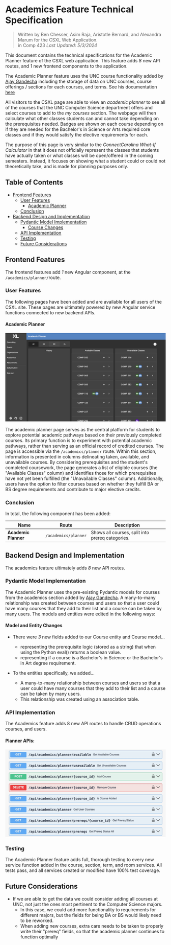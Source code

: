 # Academics Feature Technical Specification

> Written by Ben Chesser, Asim Raja, Aristotle Bernard, and Alexandra Marum for the CSXL Web Application.<br> in Comp 423 _Last Updated: 5/3/2024_

This document contains the technical specifications for the Academic Planner feature of the CSXL web application. This feature adds _8_ new API routes, and _1_ new frontend components to the application.

The Academic Planner feature uses the UNC course functionality added by [Ajay Gandecha](https://github.com/ajaygandecha) including the storage of data on UNC courses, course offerings / sections for each courses, and terms. See his documentation [here](../specs/academics.md)

All visitors to the CSXL page are able to view an _academic planner_ to see all of the courses that the UNC Computer Science department offers and select courses to add to the _my courses_ section. The webpage will then calculate what other classes students can and cannot take depending on the prerequisites needed. Badges are shown on each course depending on if they are needed for the Bachelor's in Science or Arts required core classes and if they would satisfy the elective requirements for each.

The purpose of this page is very similar to the _ConnectCarolina What-If Calculator_ in that it does not officially represent the classes that students have actually taken or what classes will be open/offered in the coming semesters. Instead, it focuses on showing what a student could or could not theoretically take, and is made for planning purposes only.

## Table of Contents

- [Frontend Features](#FrontendFeatures)
  - [User Features](#UserFeatures)
    - [Academic Planner](#AcademicPlanner)
  - [Conclusion](#Conclusion)
- [Backend Design and Implementation](#BackendDesignandImplementation)
  - [Pydantic Model Implementation](#PydanticModelImplementation)
    - [Course Changes](#CourseChanges)
  - [API Implementation](#APIImplementation)
  - [Testing](#Testing)
  - [Future Considerations](#FutureConsiderations)

## Frontend Features<a name='FrontendFeatures'></a>

The frontend features add _1_ new Angular component, at the `/academics/planner/`route.

### User Features<a name='UserFeatures'></a>

The following pages have been added and are available for all users of the CSXL site. These pages are ultimately powered by new Angular service functions connected to new backend APIs.

#### Academic Planner<a name='AcademicPlanner'></a>

<!--This is NOT our image. We will put in our own image when we've finished implementation-->

![Academic Planner](../images/specs/academics/academic-planner.png)

The academic planner page serves as the central platform for students to explore potential academic pathways based on their previously completed courses. Its primary function is to experiment with potential academic pathways, rather than serving as an official record of credited courses. The page is accessible via the `/academics/planner` route. Within this section, information is presented in columns delineating taken, available, and unavailable courses. By considering prerequisites and the student's completed coursework, the page generates a list of eligible courses (the "Available Classes" column) and identifies those for which prerequisites have not yet been fulfilled (the "Unavailable Classes" column). Additionally, users have the option to filter courses based on whether they fulfill BA or BS degree requirements and contribute to major elective credits.

### Conclusion<a name='Conclusion'></a>

In total, the following component has been added:

| Name                 | Route                | Description                                      |
| -------------------- | -------------------- | ------------------------------------------------ |
| **Academic Planner** | `/academics/planner` | Shows all courses, split into prereq categories. |

## Backend Design and Implementation<a name='BackendDesignandImplementation'></a>

The academics feature ultimately adds _8_ new API routes.

### Pydantic Model Implementation<a name='PydanticModelImplementation'></a>

The Academic Planner uses the pre-existing Pydantic models for courses from the academics section added by [Ajay Gandecha](https://github.com/ajaygandecha). A many-to-many relationship was created between courses and users so that a user could have many courses that they add to their list and a course can be taken by many users. The models and entities were edited in the following ways:

#### Model and Entity Changes<a name='CourseChanges'></a>

- There were _3_ new fields added to our Course entity and Course model...

  - representing the prerequisite logic (stored as a string) that when using the Python eval() returns a boolean value.
  - representing if a course is a Bachelor's in Science or the Bachelor's in Art degree requirement.

- To the entities specifically, we added...

  - A many-to-many relationship between courses and users so that a user could have many courses that they add to their list and a course can be taken by many users.
  - This relationship was created using an association table.

### API Implementation<a name='APIImplementation'></a>

The Academics feature adds 8 new API routes to handle CRUD operations courses, and users.

#### Planner APIs:

![Room APIs](../images/specs/academics/planner-api.jpeg)

### Testing<a name='Testing'></a>

The Academic Planner feature adds full, thorough testing to every new service function added in the course, section, term, and room services. All tests pass, and all services created or modified have 100% test coverage.

## Future Considerations<a name='FutureConsiderations'></a>

- If we are able to get the data we could consider adding all courses at UNC, not just the ones most pertinent to the Computer Science majors.
  - In this case, we could add more functionality to requirements for different majors, but the fields for being BA or BS would likely need to be reworked.
  - When adding new courses, extra care needs to be taken to properly write their "prereq" fields, so that the academic planner continues to function optimally
